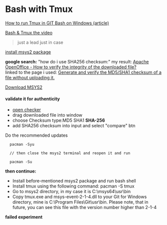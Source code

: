 # Bash with Tmux

[How to run Tmux in GIT Bash on Windows (article)](https://blog.pjsen.eu/?p=440)   

[Bash & Tmux the video](https://www.youtube.com/watch?v=9WpU6vuus2g)   
> just a lead just in case

[install msys2 package](https://www.msys2.org/)   

**google search:** "how do i use SHA256 checksum:"
my result: [Apache OpenOffice - How to verify the integrity of the downloaded file?](https://www.openoffice.org/download/checksums.html#:~:text=OnlineMD5-,The%20service%20is%20easy%20to%20use.,Compare%5D%20to%20start%20the%20verification.)   
linked to the page i used:
[Generate and verify the MD5/SHA1 checksum of a file without uploading it.](http://onlinemd5.com/)   

[Download MSYS2](https://www.msys2.org/)   
#### validate it for authenticity
- [open checker](http://onlinemd5.com/)
- drag downloaded file into window
- choose Checksum type:MD5 SHA1 **SHA-256**
- add SHA256 checksum into input and select "compare" btn

Do the recommended updates
```
  pacman -Syu

  // then close the msys2 terminal and reopen it and run

  pacman -Su
```


**then continue:**
- Install before-mentioned msys2 package and run bash shell
- Install tmux using the following command: pacman -S tmux
- Go to msys2 directory, in my case it is C:\msys64\usr\bin
- Copy tmux.exe and msys-event-2-1-4.dll to your Git for Windows directory, mine is C:\Program Files\Git\usr\bin.
  Please note, that in future, you can  see this file with the version number higher than 2-1-4

**failed experiment**
